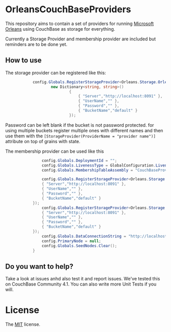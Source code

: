 # OrleansCouchBaseProviders

This repository aims to contain a set of providers for running [Microsoft Orleans](http://github.com/dotnet/orleans) using CouchBase as storage for everything. 

Currently a Storage Provider and membership provider are included but reminders are to be done yet.

## How to use

The storage provider can be registered like this:

``` csharp
			config.Globals.RegisterStorageProvider<Orleans.Storage.OrleansCouchBaseStorage>("Default",
                    new Dictionary<string, string>()
                            {
                                { "Server","http://localhost:8091" },
                                { "UserName","" },
                                { "Password","" },
                                { "BucketName","default" }
                            });
```

Password can be left blank if the bucket is not password protected. for using multiple buckets register multiple ones with different names and then use them with the `[StorageProvider(ProviderName = "provider name")]` attribute on top of grains with state.

The membership provider can be used like this

``` csharp
				config.Globals.DeploymentId = "";
                config.Globals.LivenessType = GlobalConfiguration.LivenessProviderType.Custom;
                config.Globals.MembershipTableAssembly = "CouchBaseProviders";

                config.Globals.RegisterStorageProvider<Orleans.Storage.OrleansCouchBaseStorage>("Default", new Dictionary<string, string>() {
                { "Server","http://localhost:8091" },
                { "UserName","" },
                { "Password","" },
                { "BucketName","default" }
            });
                config.Globals.RegisterStorageProvider<Orleans.Storage.OrleansCouchBaseStorage>("PubSubStore", new Dictionary<string, string>() {
                { "Server","http://localhost:8091" },
                { "UserName","" },
                { "Password","" },
                { "BucketName","default" }
            });
                config.Globals.DataConnectionString = "http://localhost:8091";
                config.PrimaryNode = null;
                config.Globals.SeedNodes.Clear();
            }
```

## Do you want to help?

Take a look at issues anhd also test it and report issues. We've tested this on CouchBase Community 4.1.
You can also write more Unit Tests if you will.

# License

The [MIT](LICENSE) license.
